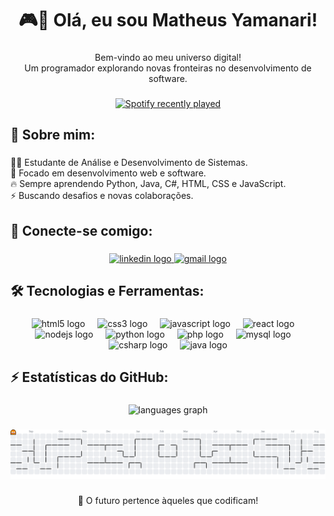 <h1 align="center">🎮👾 Olá, eu sou Matheus Yamanari!</h1>

###

<p align="center">Bem-vindo ao meu universo digital!<br>Um programador explorando novas fronteiras no desenvolvimento de software.</p>

###

<div align="center">
  <a href="https://open.spotify.com/user/9nhiu06mytlkvfwfoanxcqj5g">
    <img src="https://spotify-recently-played-readme.vercel.app/api?user=9nhiu06mytlkvfwfoanxcqj5g&count=5" alt="Spotify recently played"  />
  </a>
</div>

###

<h2 align="left">🚀 Sobre mim:</h2>

###

<p align="left">👨‍💻 Estudante de Análise e Desenvolvimento de Sistemas.<br>🎯 Focado em desenvolvimento web e software.<br>🔥 Sempre aprendendo Python, Java, C#, HTML, CSS e JavaScript.<br>⚡ Buscando desafios e novas colaborações.</p>

###

<h2 align="left">📡 Conecte-se comigo:</h2>

###

<div align="center">
  <a href="https://www.linkedin.com/in/matheusyamanari/" target="_blank">
    <img src="https://raw.githubusercontent.com/maurodesouza/profile-readme-generator/master/src/assets/icons/social/linkedin/default.svg" width="52" height="40" alt="linkedin logo"  />
  </a>
  <a href="matheusvictormy@gmail.com" target="_blank">
    <img src="https://raw.githubusercontent.com/maurodesouza/profile-readme-generator/master/src/assets/icons/social/gmail/default.svg" width="52" height="40" alt="gmail logo"  />
  </a>
</div>

###

<h2 align="left">🛠 Tecnologias e Ferramentas:</h2>

###

<div align="center">
  <img src="https://cdn.jsdelivr.net/gh/devicons/devicon/icons/html5/html5-original.svg" height="40" alt="html5 logo"  />
  <img width="12" />
  <img src="https://cdn.jsdelivr.net/gh/devicons/devicon/icons/css3/css3-original.svg" height="40" alt="css3 logo"  />
  <img width="12" />
  <img src="https://cdn.jsdelivr.net/gh/devicons/devicon/icons/javascript/javascript-original.svg" height="40" alt="javascript logo"  />
  <img width="12" />
  <img src="https://cdn.jsdelivr.net/gh/devicons/devicon/icons/react/react-original.svg" height="40" alt="react logo"  />
  <img width="12" />
  <img src="https://cdn.jsdelivr.net/gh/devicons/devicon/icons/nodejs/nodejs-original.svg" height="40" alt="nodejs logo"  />
  <img width="12" />
  <img src="https://cdn.jsdelivr.net/gh/devicons/devicon/icons/python/python-original.svg" height="40" alt="python logo"  />
  <img width="12" />
  <img src="https://cdn.jsdelivr.net/gh/devicons/devicon/icons/php/php-original.svg" height="40" alt="php logo"  />
  <img width="12" />
  <img src="https://cdn.jsdelivr.net/gh/devicons/devicon/icons/mysql/mysql-original.svg" height="40" alt="mysql logo"  />
  <img width="12" />
  <img src="https://cdn.jsdelivr.net/gh/devicons/devicon/icons/csharp/csharp-original.svg" height="40" alt="csharp logo"  />
  <img width="12" />
  <img src="https://cdn.jsdelivr.net/gh/devicons/devicon/icons/java/java-original.svg" height="40" alt="java logo"  />
</div>

###

<h2 align="left">⚡ Estatísticas do GitHub:</h2>

###

<div align="center">
  <img src="https://github-readme-stats.vercel.app/api/top-langs?username=YamanariMatt&locale=en&hide_title=false&layout=compact&card_width=320&langs_count=5&theme=dracula&hide_border=false&order=2" height="150" alt="languages graph"  />
</div>

###

<picture>
  <source media="(prefers-color-scheme: dark)" srcset="https://raw.githubusercontent.com/YamanariMatt/YamanariMatt/output/pacman-contribution-graph-dark.svg">
  <source media="(prefers-color-scheme: light)" srcset="https://raw.githubusercontent.com/YamanariMatt/YamanariMatt/output/pacman-contribution-graph.svg">
  <img alt="pacman contribution graph" src="https://raw.githubusercontent.com/YamanariMatt/YamanariMatt/output/pacman-contribution-graph.svg">
</picture>

###

<p align="center">🚀 O futuro pertence àqueles que codificam!</p>

###
